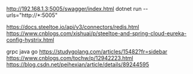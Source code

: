 ﻿http://192.168.1.3:5005/swagger/index.html
dotnet run --urls="http://*:5005"

https://docs.steeltoe.io/api/v3/connectors/redis.html
https://www.cnblogs.com/xishuai/p/steeltoe-and-spring-cloud-eureka-config-hystrix.html

grpc
java go
https://studygolang.com/articles/15482?fr=sidebar
https://www.cnblogs.com/tochw/p/12942223.html
https://blog.csdn.net/peihexian/article/details/89244595




